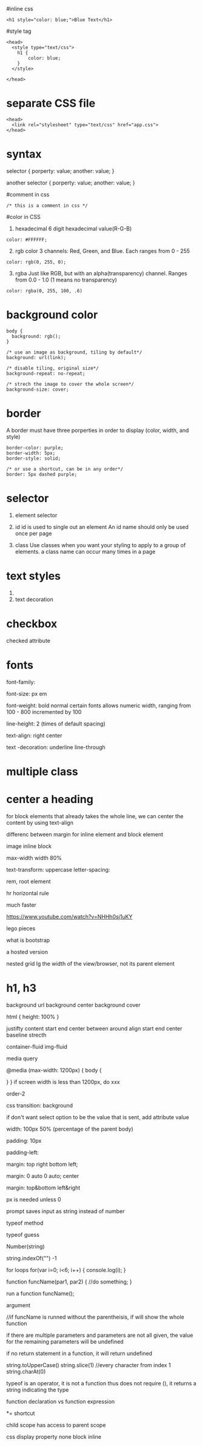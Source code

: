 #inline css
```
<h1 style="color: blue;">Blue Text</h1>
```

#style tag
```
<head>
  <style type="text/css">
    h1 {
        color: blue;
    }
  </style>

</head>
```

# separate CSS file
```
<head>
  <link rel="stylesheet" type="text/css" href="app.css">
</head>
```


# syntax
selector
{
    porperty: value;
    another: value;
}

another selector
{
    porperty: value;
    another: value;
}

#comment in css
```
/* this is a comment in css */
```

#color in CSS
1. hexadecimal
6 digit hexadecimal value(R-G-B)
```
color: #FFFFFF;
```

2. rgb color
3 channels: Red, Green, and Blue. Each ranges from 0 - 255
```
color: rgb(0, 255, 0);
```

3. rgba
Just like RGB, but with an alpha(transparency) channel. Ranges from 0.0 - 1.0 (1 means no transparency)
```
color: rgba(0, 255, 100, .6)
```

# background color
```
body {
  background: rgb();
}

/* use an image as background, tiling by default*/
background: url(link);

/* disable tiling, original size*/
background-repeat: no-repeat;

/* strech the image to cover the whole screen*/
background-size: cover;
```
# border
A border must have three porperties in order to display (color, width, and style)
```
border-color: purple;
border-width: 5px;
border-style: solid;

/* or use a shortcut, can be in any order*/
border: 5px dashed purple;
```
# selector
1. element selector

2. id
id is used to single out an element
An id name should only be used once per page

3. class
Use classes when you want your styling to apply to a group of elements. 
a class name can occur many times in a page

# text styles
1. 
2. text decoration


# checkbox 
checked attribute


# fonts
font-family: 

font-size: px em

font-weight: bold normal certain fonts allows numeric width, ranging from 100 - 800 incremented by 100

line-height: 2 (times of default spacing)

text-align: right center

text -decoration: underline line-through


# multiple class


# center a heading
for block elements that already takes the whole line, we can center the content by using text-align

differenc between margin for inline element and block element

image inline block

max-width 
width 80%

text-transform: uppercase
letter-spacing: 

rem, root element

hr horizontal rule

much faster

https://www.youtube.com/watch?v=NHHh0sj1uKY

lego pieces

what is bootstrap

a hosted version 

nested grid
lg the width of the view/browser, not its parent element

# h1, h3


background url
background center
background cover 

html {
    height: 100%
}


justifty content start end center between around
align start end center baseline strecth 


container-fluid
img-fluid

media query 

@media (max-width: 1200px) {
  body {

  }
}
if screen width is less than 1200px, do xxx

order-2

css transition: background

if don't want select option to be the value that is sent, add attribute value 

width: 100px 50% (percentage of the parent body)

padding: 10px

padding-left:

margin: top right bottom left;

margin: 0 auto 0 auto; center

margin: top&bottom left&right

px is needed unless 0

prompt saves input as string instead of number

typeof method

typeof guess 

Number(string)

string.indexOf("")
-1

for loops 
for(var i=0; i<6; i++) {
    console.log(i);
}

function funcName(par1, par2) {
    //do something;
}

run a function
funcName();

argument

//if funcName is runned without the parentheisis, 
if will show the whole function

if there are multiple parameters and parameters are not all given, the value for the remaining parameters will be undefined

if no return statement in a function, it will return undefined

string.toUpperCase()
string.slice(1) //every character from index 1
string.charAt(0)

typeof is an operator, it is not a function thus does not require (), it returns a string indicating the type

function declaration vs function expression


*= shortcut

child scope has access to parent scope

css display property none block inline